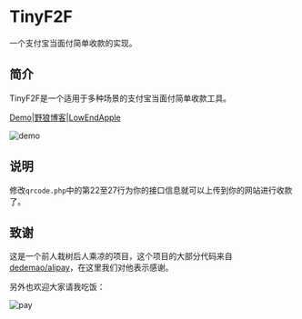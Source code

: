 # TinyF2F

一个支付宝当面付简单收款的实现。

## 简介

TinyF2F是一个适用于多种场景的支付宝当面付简单收款工具。

[Demo](https://www.lowendapple.com/qrcode.php)|[野狼博客](https://www.sstype.com/)|[LowEndApple](https://www.lowendapple.com/)

![demo](http://ww1.sinaimg.cn/large/c183713ely1fpjozorohvj20zz06qglx.jpg)

## 说明

修改`qrcode.php`中的第22至27行为你的接口信息就可以上传到你的网站进行收款了。

## 致谢

这是一个前人栽树后人乘凉的项目，这个项目的大部分代码来自[dedemao/alipay](https://github.com/dedemao/alipay)，在这里我们对他表示感谢。

另外也欢迎大家请我吃饭：

![pay](https://github.com/hiyelang/LyanZ/raw/master/pay.png)